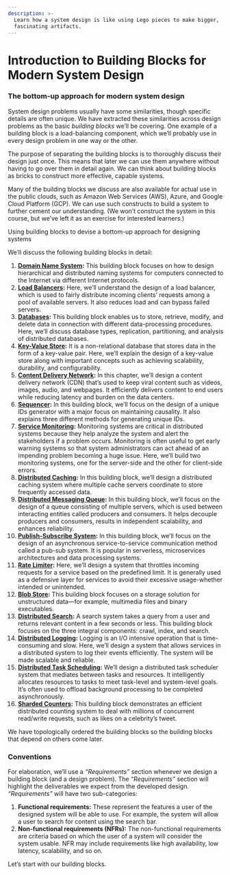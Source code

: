 ```yaml
---
description: >-
  Learn how a system design is like using Lego pieces to make bigger,
  fascinating artifacts.
---
```


# Introduction to Building Blocks for Modern System Design

### The bottom-up approach for modern system design <a href="#the-bottom-up-approach-for-modern-system-design" id="the-bottom-up-approach-for-modern-system-design"></a>

System design problems usually have some similarities, though specific details are often unique. We have extracted these similarities across design problems as the basic _building blocks_ we’ll be covering. One example of a building block is a load-balancing component, which we’ll probably use in every design problem in one way or the other.

The purpose of separating the building blocks is to thoroughly discuss their design just once. This means that later we can use them anywhere without having to go over them in detail again. We can think about building blocks as bricks to construct more effective, capable systems.

Many of the building blocks we discuss are also available for actual use in the public clouds, such as Amazon Web Services (AWS), Azure, and Google Cloud Platform (GCP). We can use such constructs to build a system to further cement our understanding. (We won’t construct the system in this course, but we’ve left it as an exercise for interested learners.)

Using building blocks to devise a bottom-up approach for designing systems

We’ll discuss the following building blocks in detail:

1. [**Domain Name System**](https://www.educative.io/collection/page/10370001/4941429335392256/5728619204182016)**:** This building block focuses on how to design hierarchical and distributed naming systems for computers connected to the Internet via different Internet protocols.
2. [**Load Balancers**](https://www.educative.io/collection/page/10370001/4941429335392256/4521972679049216)**:** Here, we’ll understand the design of a load balancer, which is used to fairly distribute incoming clients’ requests among a pool of available servers. It also reduces load and can bypass failed servers.
3. [**Databases**](https://www.educative.io/collection/page/10370001/4941429335392256/4901035478351872)**:** This building block enables us to store, retrieve, modify, and delete data in connection with different data-processing procedures. Here, we’ll discuss database types, replication, partitioning, and analysis of distributed databases.
4. [**Key-Value Store**](https://www.educative.io/collection/page/10370001/4941429335392256/4747701493432320)**:** It is a non-relational database that stores data in the form of a key-value pair. Here, we’ll explain the design of a key-value store along with important concepts such as achieving scalability, durability, and configurability.
5. [**Content Delivery Network**](https://www.educative.io/collection/page/10370001/4941429335392256/6624266925899776)**:** In this chapter, we’ll design a content delivery network (CDN) that’s used to keep viral content such as videos, images, audio, and webpages. It efficiently delivers content to end users while reducing latency and burden on the data centers.
6. [**Sequencer**](https://www.educative.io/collection/page/10370001/4941429335392256/6499939719053312)**:** In this building block, we’ll focus on the design of a unique IDs generator with a major focus on maintaining causality. It also explains three different methods for generating unique IDs.
7. [**Service Monitoring**](https://www.educative.io/collection/page/10370001/4941429335392256/6310983387840512)**:** Monitoring systems are critical in distributed systems because they help analyze the system and alert the stakeholders if a problem occurs. Monitoring is often useful to get early warning systems so that system administrators can act ahead of an impending problem becoming a huge issue. Here, we’ll build two monitoring systems, one for the server-side and the other for client-side errors.
8. [**Distributed Caching**](https://www.educative.io/collection/page/10370001/4941429335392256/5053577315221504)**:** In this building block, we’ll design a distributed caching system where multiple cache servers coordinate to store frequently accessed data.
9. [**Distributed Messaging Queue**](https://www.educative.io/collection/page/10370001/4941429335392256/5148400467312640)**:** In this building block, we’ll focus on the design of a queue consisting of multiple servers, which is used between interacting entities called producers and consumers. It helps decouple producers and consumers, results in independent scalability, and enhances reliability.
10. [**Publish-Subscribe System**](https://www.educative.io/collection/page/10370001/4941429335392256/4996814243889152)**:** In this building block, we’ll focus on the design of an asynchronous service-to-service communication method called a pub-sub system. It is popular in serverless, microservices architectures and data processing systems.
11. [**Rate Limiter**](https://www.educative.io/collection/page/10370001/4941429335392256/4770834422169600)**:** Here, we’ll design a system that throttles incoming requests for a service based on the predefined limit. It is generally used as a defensive layer for services to avoid their excessive usage-whether intended or unintended.
12. [**Blob Store**](https://www.educative.io/collection/page/10370001/4941429335392256/4862646238576640)**:** This building block focuses on a storage solution for unstructured data—for example, multimedia files and binary executables.
13. [**Distributed Search**](https://www.educative.io/collection/page/10370001/4941429335392256/5400897294696448)**:** A search system takes a query from a user and returns relevant content in a few seconds or less. This building block focuses on the three integral components: crawl, index, and search.
14. [**Distributed Logging**](https://www.educative.io/collection/page/10370001/4941429335392256/6747547922333696)**:** Logging is an I/O intensive operation that is time-consuming and slow. Here, we’ll design a system that allows services in a distributed system to log their events efficiently. The system will be made scalable and reliable.
15. [**Distributed Task Scheduling**](https://www.educative.io/collection/page/10370001/4941429335392256/6152021643624448)**:** We’ll design a distributed task scheduler system that mediates between tasks and resources. It intelligently allocates resources to tasks to meet task-level and system-level goals. It’s often used to offload background processing to be completed asynchronously.
16. [**Sharded Counters**](https://www.educative.io/collection/page/10370001/4941429335392256/6071347163955200)**:** This building block demonstrates an efficient distributed counting system to deal with millions of concurrent read/write requests, such as likes on a celebrity’s tweet.

We have topologically ordered the building blocks so the building blocks that depend on others come later.

### Conventions <a href="#conventions" id="conventions"></a>

For elaboration, we’ll use a _“Requirements”_ section whenever we design a building block (and a design problem). The _“Requirements”_ section will highlight the deliverables we expect from the developed design. _“Requirements”_ will have two sub-categories:

1. **Functional requirements:** These represent the features a user of the designed system will be able to use. For example, the system will allow a user to search for content using the search bar.
2. **Non-functional requirements (NFRs):** The non-functional requirements are criteria based on which the user of a system will consider the system usable. NFR may include requirements like high availability, low latency, scalability, and so on.

Let’s start with our building blocks.
